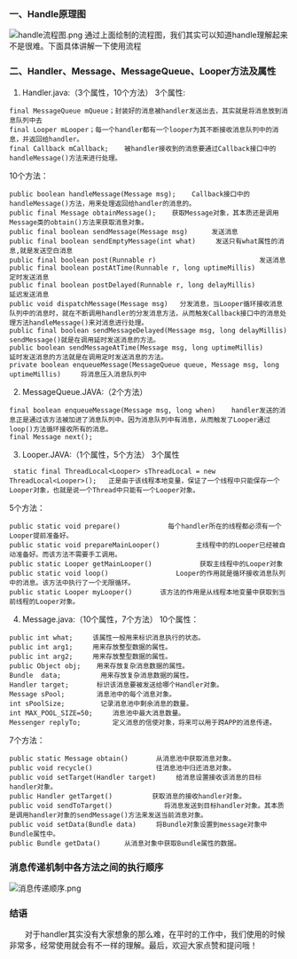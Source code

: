### 一、Handle原理图
![handle流程图.png](https://upload-images.jianshu.io/upload_images/7156039-2b08cbc0bf3fa32b.png?imageMogr2/auto-orient/strip%7CimageView2/2/w/1240)
通过上面绘制的流程图，我们其实可以知道handle理解起来不是很难。下面具体讲解一下使用流程
### 二、Handler、Message、MessageQueue、Looper方法及属性
1. Handler.java:（3个属性，10个方法）
3个属性:
```
final MessageQueue mQueue；封装好的消息被handler发送出去，其实就是将消息放到消息队列中去
final Looper mLooper；每一个handler都有一个looper为其不断接收消息队列中的消息，并返回给handler。
final Callback mCallback;    被handler接收到的消息要通过Callback接口中的handleMessage()方法来进行处理。

```
10个方法：
```
public boolean handleMessage(Message msg);    Callback接口中的handleMessage()方法，用来处理返回给handler的消息的。
public final Message obtainMessage();    获取Message对象，其本质还是调用Message类的obtain()方法来获取消息对象。
public final boolean sendMessage(Message msg)      发送消息
public final boolean sendEmptyMessage(int what)     发送只有what属性的消息,就是发送空白消息
public final boolean post(Runnable r)                          发送消息
public final boolean postAtTime(Runnable r, long uptimeMillis)         定时发送消息
public final boolean postDelayed(Runnable r, long delayMillis)         延迟发送消息
public void dispatchMessage(Message msg)   分发消息，当Looper循环接收消息队列中的消息时，就在不断调用handler的分发消息方法，从而触发Callback接口中的消息处理方法handleMessage()来对消息进行处理。
public final boolean sendMessageDelayed(Message msg, long delayMillis)     sendMessage()就是在调用延时发送消息的方法。
public boolean sendMessageAtTime(Message msg, long uptimeMillis)     延时发送消息的方法就是在调用定时发送消息的方法。
private boolean enqueueMessage(MessageQueue queue, Message msg, long uptimeMillis)     将消息压入消息队列中
```
2. MessageQueue.JAVA:（2个方法）
```
final boolean enqueueMessage(Message msg, long when)    handler发送的消息正是通过该方法被加进了消息队列中。因为消息队列中有消息，从而触发了Looper通过loop()方法循环接收所有的消息。
final Message next();
```
3. Looper.JAVA:（1个属性，5个方法）
3个属性
```
 static final ThreadLocal<Looper> sThreadLocal = new ThreadLocal<Looper>();   正是由于该线程本地变量，保证了一个线程中只能保存一个Looper对象，也就是说一个Thread中只能有一个Looper对象。
```
5个方法：
```
public static void prepare()            每个handler所在的线程都必须有一个Looper提前准备好。
public static void prepareMainLooper()         主线程中的的Looper已经被自动准备好。而该方法不需要手工调用。
public static Looper getMainLooper()            获取主线程中的Looper对象
public static void loop()                 Looper的作用就是循环接收消息队列中的消息。该方法中执行了一个无限循环。
public static Looper myLooper()       该方法的作用是从线程本地变量中获取到当前线程的Looper对象。
```
4. Message.java:（10个属性，7个方法）
10个属性：
```
public int what;     该属性一般用来标识消息执行的状态。
public int arg1;     用来存放整型数据的属性。
public int arg2;     用来存放整型数据的属性。
public Object obj;    用来存放复杂消息数据的属性。
Bundle  data;          用来存放复杂消息数据的属性。
Handler target;       标识该消息要被发送给哪个Handler对象。
Message sPool;        消息池中的每个消息对象。
int sPoolSize;         记录消息池中剩余消息的数量。
int MAX_POOL_SIZE=50;     消息池中最大消息数量。
Messenger replyTo;        定义消息的信使对象，将来可以用于跨APP的消息传递。
```
7个方法：
```
public static Message obtain()       从消息池中获取消息对象。
public void recycle()                往消息池中归还消息对象。
public void setTarget(Handler target)     给消息设置接收该消息的目标handler对象。
public Handler getTarget()          获取消息的接收handler对象。
public void sendToTarget()             将消息发送到目标handler对象。其本质是调用handler对象的sendMessage()方法来发送当前消息对象。
public void setData(Bundle data)     将Bundle对象设置到message对象中Bundle属性中。
public Bundle getData()      从消息对象中获取Bundle属性的数据。
```
### 消息传递机制中各方法之间的执行顺序
![消息传递顺序.png](https://upload-images.jianshu.io/upload_images/7156039-3ebc703fbb41dbfc.png?imageMogr2/auto-orient/strip%7CimageView2/2/w/1240)
### 结语
&emsp;&emsp;对于handler其实没有大家想象的那么难，在平时的工作中，我们使用的时候非常多，经常使用就会有不一样的理解。最后，欢迎大家点赞和提问哦！
